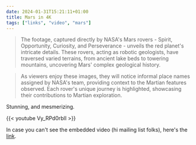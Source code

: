 ```yaml
---
date: 2024-01-31T15:21:11+01:00
title: Mars in 4K
tags: ["links", "video", "mars"]
---
```

> The footage, captured directly by NASA's Mars rovers - Spirit, Opportunity, Curiosity, and Perseverance - unveils the red planet's intricate details. These rovers, acting as robotic geologists, have traversed varied terrains, from ancient lake beds to towering mountains, uncovering Mars' complex geological history.

> As viewers enjoy these images, they will notice informal place names assigned by NASA's team, providing context to the Martian features observed. Each rover's unique journey is highlighted, showcasing their contributions to Martian exploration.

Stunning, and mesmerizing.

{{< youtube Vy_RPd0rblI >}}

In case you can't see the embedded video (hi mailing list folks), here's the [link](https://www.youtube.com/watch?v=Vy_RPd0rblI).


